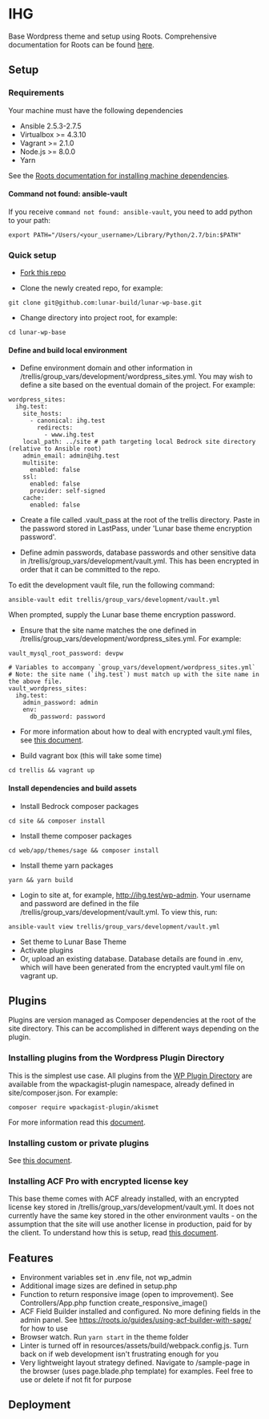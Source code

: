 # IHG

Base Wordpress theme and setup using Roots. Comprehensive documentation for Roots can be found [here](root.io).

## Setup

### Requirements

Your machine must have the following dependencies

- Ansible 2.5.3-2.7.5
- Virtualbox >= 4.3.10
- Vagrant >= 2.1.0
- Node.js >= 8.0.0
- Yarn

See the [Roots documentation for installing machine dependencies](https://roots.io/getting-started/docs/macos-basic-setup/).

#### Command not found: ansible-vault

If you receive `command not found: ansible-vault`, you need to add python to your path:

```
export PATH="/Users/<your_username>/Library/Python/2.7/bin:$PATH"
```

### Quick setup

- [Fork this repo](https://help.github.com/en/github/getting-started-with-github/fork-a-repo)

- Clone the newly created repo, for example:

```
git clone git@github.com:lunar-build/lunar-wp-base.git
```

- Change directory into project root, for example:

```
cd lunar-wp-base
```

#### Define and build local environment

- Define environment domain and other information in /trellis/group_vars/development/wordpress_sites.yml. You may wish to define a site based on the eventual domain of the project. For example:

```
wordpress_sites:
  ihg.test:
    site_hosts:
      - canonical: ihg.test
        redirects:
          - www.ihg.test
    local_path: ../site # path targeting local Bedrock site directory (relative to Ansible root)
    admin_email: admin@ihg.test
    multisite:
      enabled: false
    ssl:
      enabled: false
      provider: self-signed
    cache:
      enabled: false
```

- Create a file called .vault_pass at the root of the trellis directory. Paste in the password stored in LastPass, under 'Lunar base theme encryption password'.

- Define admin passwords, database passwords and other sensitive data in /trellis/group_vars/development/vault.yml. This has been encrypted in order that it can be committed to the repo.

To edit the development vault file, run the following command:

```
ansible-vault edit trellis/group_vars/development/vault.yml
```

When prompted, supply the Lunar base theme encryption password.

- Ensure that the site name matches the one defined in /trellis/group_vars/development/wordpress_sites.yml. For example:

```
vault_mysql_root_password: devpw

# Variables to accompany `group_vars/development/wordpress_sites.yml`
# Note: the site name (`ihg.test`) must match up with the site name in the above file.
vault_wordpress_sites:
  ihg.test:
    admin_password: admin
    env:
      db_password: password
```

- For more information about how to deal with encrypted vault.yml files, see [this document](https://roots.io/trellis/docs/vault/).

- Build vagrant box (this will take some time)

```
cd trellis && vagrant up
```

#### Install dependencies and build assets

- Install Bedrock composer packages

```
cd site && composer install
```

- Install theme composer packages

```
cd web/app/themes/sage && composer install
```

- Install theme yarn packages

```
yarn && yarn build
```

- Login to site at, for example, http://ihg.test/wp-admin. Your username and password are defined in the file /trellis/group_vars/development/vault.yml. To view this, run:

```
ansible-vault view trellis/group_vars/development/vault.yml
```

- Set theme to Lunar Base Theme
- Activate plugins
- Or, upload an existing database. Database details are found in .env, which will have been generated from the encrypted vault.yml file on vagrant up.

## Plugins

Plugins are version managed as Composer dependencies at the root of the site directory. This can be accomplished in different ways depending on the plugin.

### Installing plugins from the Wordpress Plugin Directory

This is the simplest use case. All plugins from the [WP Plugin Directory](https://wordpress.org/plugins/) are available from the wpackagist-plugin namespace, already defined in site/composer.json. For example:

```
composer require wpackagist-plugin/akismet
```

For more information read this [document](https://roots.io/bedrock/docs/composer/).

### Installing custom or private plugins

See [this document](https://roots.io/wordpress-plugins-with-composer/).

### Installing ACF Pro with encrypted license key

This base theme comes with ACF already installed, with an encrypted license key stored in /trellis/group_vars/development/vault.yml. It does not currently have the same key stored in the other environment vaults - on the assumption that the site will use another license in production, paid for by the client. To understand how this is setup, read [this document](https://roots.io/guides/acf-pro-as-a-composer-dependency-with-encrypted-license-key/).

## Features

- Environment variables set in .env file, not wp_admin
- Additional image sizes are defined in setup.php
- Function to return responsive image (open to improvement). See Controllers/App.php function create_responsive_image()
- ACF Field Builder installed and configured. No more defining fields in the admin panel. See https://roots.io/guides/using-acf-builder-with-sage/ for how to use
- Browser watch. Run `yarn start` in the theme folder
- Linter is turned off in resources/assets/build/webpack.config.js. Turn back on if web development isn't frustrating enough for you
- Very lightweight layout strategy defined. Navigate to /sample-page in the browser (uses page.blade.php template) for examples. Feel free to use or delete if not fit for purpose

## Deployment
